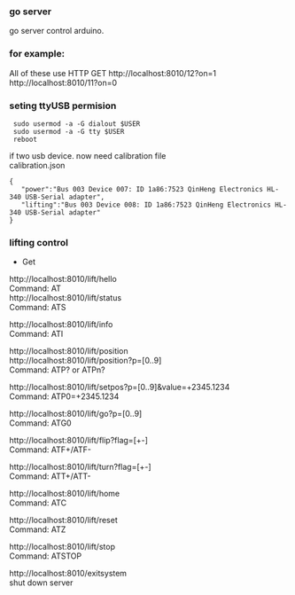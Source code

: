 ### go server
   go server control arduino.  

### for example:
All of these use HTTP GET
http://localhost:8010/12?on=1  
http://localhost:8010/11?on=0  


### seting ttyUSB permision
```
 sudo usermod -a -G dialout $USER
 sudo usermod -a -G tty $USER
 reboot
```


if two usb device. now need calibration file  
calibration.json
```
{
   "power":"Bus 003 Device 007: ID 1a86:7523 QinHeng Electronics HL-340 USB-Serial adapter",
   "lifting":"Bus 003 Device 008: ID 1a86:7523 QinHeng Electronics HL-340 USB-Serial adapter"
}
```

### lifting control
* Get 
   
http://localhost:8010/lift/hello  
Command: AT  
http://localhost:8010/lift/status  
Command: ATS  

http://localhost:8010/lift/info  
Command: ATI

http://localhost:8010/lift/position  
http://localhost:8010/lift/position?p=[0..9]  
Command: ATP? or ATPn?

http://localhost:8010/lift/setpos?p=[0..9]&value=+2345.1234  
Command: ATP0=+2345.1234

http://localhost:8010/lift/go?p=[0..9]  
Command: ATG0

http://localhost:8010/lift/flip?flag=[+-]    
Command: ATF+/ATF-

http://localhost:8010/lift/turn?flag=[+-]    
Command: ATT+/ATT-

http://localhost:8010/lift/home  
Command: ATC  

http://localhost:8010/lift/reset  
Command: ATZ  

http://localhost:8010/lift/stop  
Command: ATSTOP    

http://localhost:8010/exitsystem  
shut down server  




